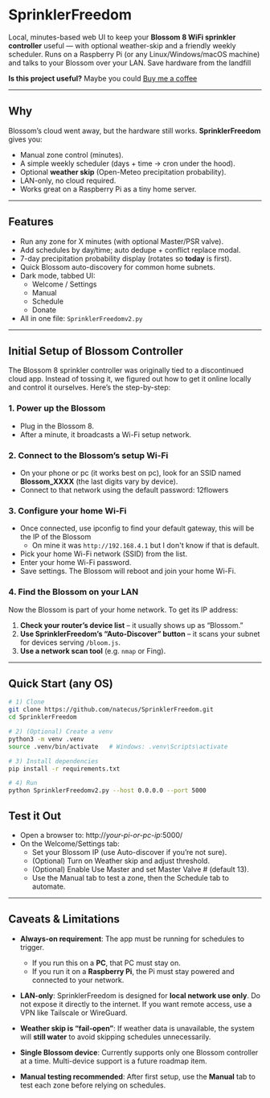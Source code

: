 # SprinklerFreedom

Local, minutes-based web UI to keep your **Blossom 8 WiFi sprinkler controller** useful — with optional weather-skip and a friendly weekly scheduler. Runs on a Raspberry Pi (or any Linux/Windows/macOS machine) and talks to your Blossom over your LAN. Save hardware from the landfill 

**Is this project useful?** Maybe you could [Buy me a coffee](https://buymeacoffee.com/natecus)

---

## Why

Blossom’s cloud went away, but the hardware still works. **SprinklerFreedom** gives you:

- Manual zone control (minutes).
- A simple weekly scheduler (days + time → cron under the hood).
- Optional **weather skip** (Open-Meteo precipitation probability).
- LAN-only, no cloud required.
- Works great on a Raspberry Pi as a tiny home server.

---

## Features

- Run any zone for X minutes (with optional Master/PSR valve).
- Add schedules by day/time; auto dedupe + conflict replace modal.
- 7-day precipitation probability display (rotates so **today** is first).
- Quick Blossom auto-discovery for common home subnets.
- Dark mode, tabbed UI:
  - Welcome / Settings  
  - Manual  
  - Schedule  
  - Donate
- All in one file: `SprinklerFreedomv2.py`

---

## Initial Setup of Blossom Controller

The Blossom 8 sprinkler controller was originally tied to a discontinued cloud app. Instead of tossing it, we figured out how to get it online locally and control it ourselves. Here’s the step-by-step:

### 1. Power up the Blossom
- Plug in the Blossom 8.  
- After a minute, it broadcasts a Wi-Fi setup network.

### 2. Connect to the Blossom’s setup Wi-Fi
- On your phone or pc (it works best on pc), look for an SSID named **Blossom_XXXX** (the last digits vary by device).  
- Connect to that network using the default password: 12flowers

### 3. Configure your home Wi-Fi
- Once connected, use ipconfig to find your default gateway, this will be the IP of the Blossom
  - On mine it was `http://192.168.4.1` but I don't know if that is default.  
- Pick your home Wi-Fi network (SSID) from the list.  
- Enter your home Wi-Fi password.  
- Save settings. The Blossom will reboot and join your home Wi-Fi.  

### 4. Find the Blossom on your LAN
Now the Blossom is part of your home network. To get its IP address:  

1. **Check your router’s device list** – it usually shows up as “Blossom.”  
2. **Use SprinklerFreedom’s “Auto-Discover” button** – it scans your subnet for devices serving `/bloom.js`.  
3. **Use a network scan tool** (e.g. `nmap` or Fing).  

---

## Quick Start (any OS)

```bash
# 1) Clone
git clone https://github.com/natecus/SprinklerFreedom.git
cd SprinklerFreedom

# 2) (Optional) Create a venv
python3 -m venv .venv
source .venv/bin/activate   # Windows: .venv\Scripts\activate

# 3) Install dependencies
pip install -r requirements.txt

# 4) Run
python SprinklerFreedomv2.py --host 0.0.0.0 --port 5000
```
## Test it Out
- Open a browser to: http://*your-pi-or-pc-ip*:5000/
- On the Welcome/Settings tab:
  - Set your Blossom IP (use Auto-discover if you’re not sure).
  - (Optional) Turn on Weather skip and adjust threshold.
  - (Optional) Enable Use Master and set Master Valve # (default 13).
  - Use the Manual tab to test a zone, then the Schedule tab to automate.

---
## Caveats & Limitations

- **Always-on requirement**: The app must be running for schedules to trigger.  
  - If you run this on a **PC**, that PC must stay on.  
  - If you run it on a **Raspberry Pi**, the Pi must stay powered and connected to your network.

- **LAN-only**: SprinklerFreedom is designed for **local network use only**. Do not expose it directly to the internet. If you want remote access, use a VPN like Tailscale or WireGuard.

- **Weather skip is “fail-open”**: If weather data is unavailable, the system will **still water** to avoid skipping schedules unnecessarily.

- **Single Blossom device**: Currently supports only one Blossom controller at a time. Multi-device support is a future roadmap item.

- **Manual testing recommended**: After first setup, use the **Manual** tab to test each zone before relying on schedules.
